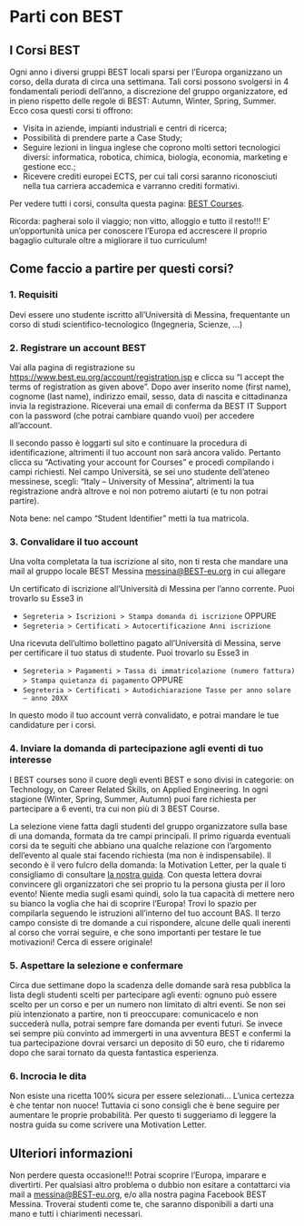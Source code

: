 # Parti con BEST

## I Corsi BEST

Ogni anno i diversi gruppi BEST locali sparsi per l’Europa organizzano un corso, della durata di circa una settimana. Tali corsi possono svolgersi in 4 fondamentali periodi dell’anno, a discrezione del gruppo organizzatore, ed in pieno rispetto delle regole di BEST: Autumn, Winter, Spring, Summer. Ecco cosa questi corsi ti offrono:

- Visita in aziende, impianti industriali e centri di ricerca;
- Possibilità di prendere parte a Case Study;
- Seguire lezioni in lingua inglese che coprono molti settori tecnologici diversi: informatica, robotica, chimica, biologia, economia, marketing e gestione ecc.;
- Ricevere crediti europei ECTS, per cui tali corsi saranno riconosciuti nella tua carriera accademica e varranno crediti formativi.

Per vedere tutti i corsi, consulta questa pagina: [BEST Courses](https://www.best.eu.org/courses/list.jsp).

Ricorda: pagherai solo il viaggio; non vitto, alloggio e tutto il resto!!! E’ un’opportunità unica per conoscere l’Europa ed accrescere il proprio bagaglio culturale oltre a migliorare il tuo curriculum!

## Come faccio a partire per questi corsi?

### 1. Requisiti

Devi essere uno studente iscritto all’Università di Messina, frequentante un corso di studi scientifico-tecnologico (Ingegneria, Scienze, …)

### 2. Registrare un account BEST

Vai alla pagina di registrazione su https://www.best.eu.org/account/registration.jsp e clicca su “I accept the terms of registration as given above”. Dopo aver inserito nome (first name), cognome (last name), indirizzo email, sesso, data di nascita e cittadinanza invia la registrazione. Riceverai una email di conferma da BEST IT Support con la password (che potrai cambiare quando vuoi) per accedere all’account.

Il secondo passo è loggarti sul sito e continuare la procedura di identificazione, altrimenti il tuo account non sarà ancora valido. Pertanto clicca su “Activating your account for Courses” e procedi compilando i campi richiesti. Nel campo Università, se sei uno studente dell’ateneo messinese, scegli: “Italy – University of Messina“, altrimenti la tua registrazione andrà altrove e noi non potremo aiutarti (e tu non potrai partire).

Nota bene: nel campo “Student Identifier” metti la tua matricola.

### 3. Convalidare il tuo account

Una volta completata la tua iscrizione al sito, non ti resta che mandare una mail al gruppo locale BEST Messina messina@BEST-eu.org in cui allegare

Un certificato di iscrizione all’Università di Messina per l’anno corrente. Puoi trovarlo su Esse3 in

- `Segreteria > Iscrizioni > Stampa domanda di iscrizione` OPPURE
- `Segreteria > Certificati > Autocertificazione Anni iscrizione`

Una ricevuta dell’ultimo bollettino pagato all’Università di Messina, serve per certificare il tuo status di studente. Puoi trovarlo su Esse3 in

- `Segreteria > Pagamenti > Tassa di immatricolazione (numero fattura) > Stampa quietanza di pagamento` OPPURE
- `Segreteria > Certificati > Autodichiarazione Tasse per anno solare – anno 20XX`

In questo modo il tuo account verrà convalidato, e potrai mandare le tue candidature per i corsi.

### 4. Inviare la domanda di partecipazione agli eventi di tuo interesse

I BEST courses sono il cuore degli eventi BEST e sono divisi in categorie: on Technology, on Career Related Skills, on Applied Engineering. In ogni stagione (Winter, Spring, Summer, Autumn) puoi fare richiesta per partecipare a 6 eventi, tra cui non più di 3 BEST Course.

La selezione viene fatta dagli studenti del gruppo organizzatore sulla base di una domanda, formata da tre campi principali. Il primo riguarda eventuali corsi da te seguiti che abbiano una qualche relazione con l’argomento dell’evento al quale stai facendo richiesta (ma non è indispensabile). Il secondo è il vero fulcro della domanda: la Motivation Letter, per la quale ti consigliamo di consultare [la nostra guida](../the_motivation_letter/index.md). Con questa lettera dovrai convincere gli organizzatori che sei proprio tu la persona giusta per il loro evento! Niente media sugli esami quindi, solo la tua capacità di mettere nero su bianco la voglia che hai di scoprire l’Europa! Trovi lo spazio per compilarla seguendo le istruzioni all’interno del tuo account BAS. Il terzo campo consiste di tre domande a cui rispondere, alcune delle quali inerenti al corso che vorrai seguire, e che sono importanti per testare le tue motivazioni! Cerca di essere originale!

### 5. Aspettare la selezione e confermare

Circa due settimane dopo la scadenza delle domande sarà resa pubblica la lista degli studenti scelti per partecipare agli eventi: ognuno può essere scelto per un corso e per un numero non limitato di altri eventi. Se non sei più intenzionato a partire, non ti preoccupare: comunicacelo e non succederà nulla, potrai sempre fare domanda per eventi futuri. Se invece sei sempre più convinto ad immergerti in una avventura BEST e confermi la tua partecipazione dovrai versarci un deposito di 50 euro, che ti ridaremo dopo che sarai tornato da questa fantastica esperienza.

### 6. Incrocia le dita

Non esiste una ricetta 100% sicura per essere selezionati… L’unica certezza è che tentar non nuoce! Tuttavia ci sono consigli che è bene seguire per aumentare le proprie probabilità. Per questo ti suggeriamo di leggere la nostra guida su come scrivere una Motivation Letter.

## Ulteriori informazioni

Non perdere questa occasione!!! Potrai scoprire l’Europa, imparare e divertirti. Per qualsiasi altro problema o dubbio non esitare a contattarci via mail a messina@BEST-eu.org, e/o alla nostra pagina Facebook BEST Messina. Troverai studenti come te, che saranno disponibili a darti una mano e tutti i chiarimenti necessari.
